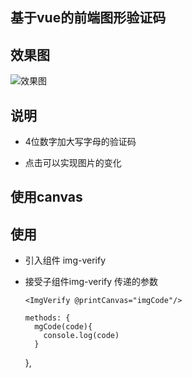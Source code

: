 ## 基于vue的前端图形验证码

## 效果图

![效果图](./img/img.png)

## 说明

* 4位数字加大写字母的验证码

* 点击可以实现图片的变化

## 使用canvas

## 使用

* 引入组件 img-verify

* 接受子组件img-verify 传递的参数


	  <ImgVerify @printCanvas="imgCode"/>

	  methods: {
        mgCode(code){
          console.log(code)
        }
    },
